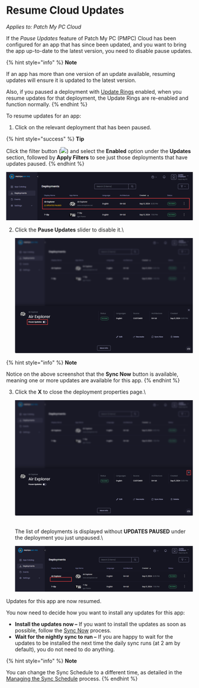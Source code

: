 # Resume Cloud Updates

_Applies to: Patch My PC Cloud_

If the _Pause Updates_ feature of Patch My PC (PMPC) Cloud has been configured for an app that has since been updated, and you want to bring the app up-to-date to the latest version, you need to disable pause updates.

{% hint style="info" %}
**Note**

If an app has more than one version of an update available, resuming updates will ensure it is updated to the latest version.

Also, if you paused a deployment with [Update Rings](../cloud-update-rings/) enabled, when you resume updates for that deployment, the Update Rings are re-enabled and function normally.
{% endhint %}

To resume updates for an app:

1. Click on the relevant deployment that has been paused.

{% hint style="success" %}
**Tip**

Click the filter button (![](../../../_images/image-\(2513\).png%3E)) and select the **Enabled** option under the **Updates** section, followed by **Apply Filters** to see just those deployments that have updates paused.
{% endhint %}

![Clicking on the relevant successful deployment which has been paused for updates](<../../../.gitbook/assets/image-(2000) (1).png>)

2.  Click the **Pause Updates** slider to disable it.\\

    ![Clicking the “Pause Updates” slider](<../../../.gitbook/assets/image-(2001) (1).png>)

{% hint style="info" %}
**Note**

Notice on the above screenshot that the **Sync Now** button is available, meaning one or more updates are available for this app.
{% endhint %}

3.  Click the **X** to close the deployment properties page.\\

    ![Clicking “X” to close the deployment properties page](<../../../.gitbook/assets/image-(2002) (1).png>)

    \
    The list of deployments is displayed without **UPDATES PAUSED** under the deployment you just unpaused.\\

    !["UPDATES PAUSED" no longer under the deployment name.](<../../../.gitbook/assets/image-(2003) (1).png>)

Updates for this app are now resumed.

You now need to decide how you want to install any updates for this app:

* **Install the updates now –** If you want to install the updates as soon as possible, follow the [Sync Now](sync-now-cloud-feature.md) process.
* **Wait for the nightly sync to run –** If you are happy to wait for the updates to be installed the next time the daily sync runs (at 2 am by default), you do not need to do anything.

{% hint style="info" %}
**Note**

You can change the Sync Schedule to a different time, as detailed in the [Managing the Sync Schedule](../../cloud-administration/manage-the-sync-schedule-in-cloud.md) process.
{% endhint %}

